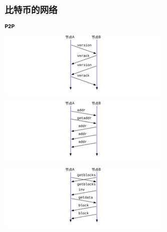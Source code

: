 # 比特币的网络


### P2P

![](x0004.svg) <!-- 握手阶段 -->


![](x0005.svg) <!-- 地址扩散和发现 -->

![](x0006.svg) <!-- 节点之间的区块链同步 -->



